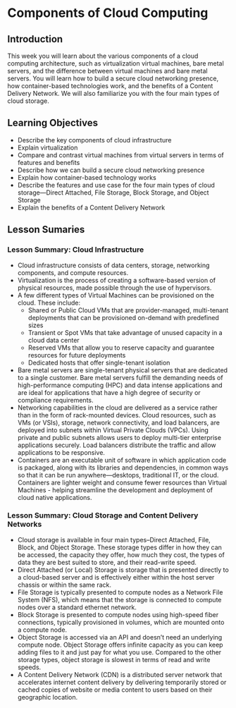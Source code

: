 # Components of Cloud Computing
## Introduction
This week you will learn about the various components of a cloud computing architecture, such as virtualization virtual machines, bare metal servers, and the difference between virtual machines and bare metal servers. You will learn how to build a secure cloud networking presence, how container-based technologies work, and the benefits of a Content Delivery Network. We will also familiarize you with the four main types of cloud storage.

## Learning Objectives
* Describe the key components of cloud infrastructure
* Explain virtualization
* Compare and contrast virtual machines from virtual servers in terms of features and benefits
* Describe how we can build a secure cloud networking presence
* Explain how container-based technology works
* Describe the features and use case for the four main types of cloud storage—Direct Attached, File Storage, Block Storage, and Object Storage
* Explain the benefits of a Content Delivery Network

## Lesson Sumaries
### Lesson Summary: Cloud Infrastructure
* Cloud infrastructure consists of data centers, storage, networking components, and compute resources.
* Virtualization is the process of creating a software-based version of physical resources, made possible through the use of hypervisors.
* A few different types of Virtual Machines can be provisioned on the cloud. These include:
  * Shared or Public Cloud VMs that are provider-managed, multi-tenant deployments that can be provisioned on-demand with predefined sizes
  * Transient or Spot VMs that take advantage of unused capacity in a cloud data center
  * Reserved VMs that allow you to reserve capacity and guarantee resources for future deployments
  * Dedicated hosts that offer single-tenant isolation
* Bare metal servers are single-tenant physical servers that are dedicated to a single customer. Bare metal servers fulfill the demanding needs of high-performance computing (HPC) and data intense applications and are ideal for applications that have a high degree of security or compliance requirements.
* Networking capabilities in the cloud are delivered as a service rather than in the form of rack-mounted devices. Cloud resources, such as VMs (or VSIs), storage, network connectivity, and load balancers, are deployed into subnets within Virtual Private Clouds (VPCs). Using private and public subnets allows users to deploy multi-tier enterprise applications securely. Load balancers distribute the traffic and allow applications to be responsive.
* Containers are an executable unit of software in which application code is packaged, along with its libraries and dependencies, in common ways so that it can be run anywhere—desktops, traditional IT, or the cloud. Containers are lighter weight and consume fewer resources than Virtual Machines - helping streamline the development and deployment of cloud native applications.

### Lesson Summary: Cloud Storage and Content Delivery Networks
* Cloud storage is available in four main types–Direct Attached, File, Block, and Object Storage. These storage types differ in how they can be accessed, the capacity they offer, how much they cost, the types of data they are best suited to store, and their read-write speed.
* Direct Attached (or Local) Storage is storage that is presented directly to a cloud-based server and is effectively either within the host server chassis or within the same rack.
* File Storage is typically presented to compute nodes as a Network File System (NFS), which means that the storage is connected to compute nodes over a standard ethernet network.
* Block Storage is presented to compute nodes using high-speed fiber connections, typically provisioned in volumes, which are mounted onto a compute node.  
* Object Storage is accessed via an API and doesn’t need an underlying compute node. Object Storage offers infinite capacity as you can keep adding files to it and just pay for what you use. Compared to the other storage types, object storage is slowest in terms of read and write speeds.
* A Content Delivery Network (CDN) is a distributed server network that accelerates internet content delivery by delivering temporarily stored or cached copies of website or media content to users based on their geographic location.
